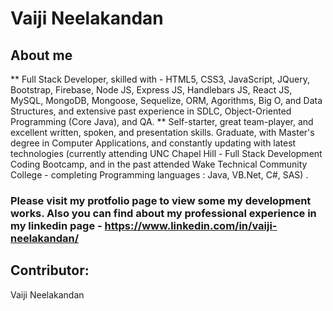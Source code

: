 # Vaiji Neelakandan

## About me

** Full Stack Developer, skilled with - HTML5, CSS3, JavaScript, JQuery, Bootstrap, Firebase, Node JS, Express JS, Handlebars JS, React JS, MySQL, MongoDB, Mongoose, Sequelize, ORM, Agorithms, Big O, and Data Structures, and extensive past experience in SDLC, Object-Oriented Programming (Core Java), and QA. 
** Self-starter, great team-player, and excellent written, spoken, and presentation skills. Graduate, with Master's degree in Computer Applications, and constantly updating with latest technologies (currently attending UNC Chapel Hill - Full Stack Development Coding Bootcamp, and in the past attended Wake Technical Community College - completing Programming languages : Java, VB.Net, C#, SAS) .

### Please visit my protfolio page to view some my development works. Also you can find about my professional experience in my linkedin page - https://www.linkedin.com/in/vaiji-neelakandan/

## Contributor:
Vaiji Neelakandan
